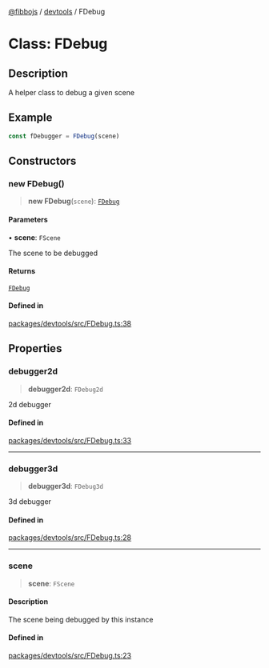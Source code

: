 [@fibbojs](/api/index) / [devtools](/api/devtools) / FDebug

# Class: FDebug

## Description

A helper class to debug a given scene

## Example

```ts
const fDebugger = FDebug(scene)
```

## Constructors

### new FDebug()

> **new FDebug**(`scene`): [`FDebug`](FDebug.md)

#### Parameters

• **scene**: `FScene`

The scene to be debugged

#### Returns

[`FDebug`](FDebug.md)

#### Defined in

[packages/devtools/src/FDebug.ts:38](https://github.com/fibbojs/fibbo/blob/661c4959fa5749d0db5d94ebb84036f7231634a4/packages/devtools/src/FDebug.ts#L38)

## Properties

### debugger2d

> **debugger2d**: `FDebug2d`

2d debugger

#### Defined in

[packages/devtools/src/FDebug.ts:33](https://github.com/fibbojs/fibbo/blob/661c4959fa5749d0db5d94ebb84036f7231634a4/packages/devtools/src/FDebug.ts#L33)

***

### debugger3d

> **debugger3d**: `FDebug3d`

3d debugger

#### Defined in

[packages/devtools/src/FDebug.ts:28](https://github.com/fibbojs/fibbo/blob/661c4959fa5749d0db5d94ebb84036f7231634a4/packages/devtools/src/FDebug.ts#L28)

***

### scene

> **scene**: `FScene`

#### Description

The scene being debugged by this instance

#### Defined in

[packages/devtools/src/FDebug.ts:23](https://github.com/fibbojs/fibbo/blob/661c4959fa5749d0db5d94ebb84036f7231634a4/packages/devtools/src/FDebug.ts#L23)
